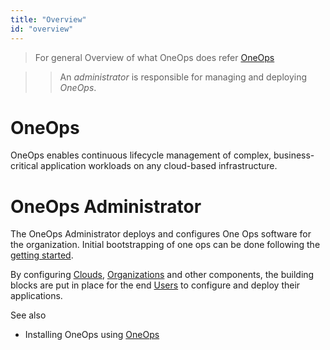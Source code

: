 ```yaml
---
title: "Overview"
id: "overview"
---
```

> For general Overview of what OneOps does refer [OneOps](http://oneops.com/about.html)

>> An *administrator* is responsible for managing and deploying *OneOps*.

# OneOps
OneOps enables continuous lifecycle management of complex, business-critical application workloads on any cloud-based
infrastructure.


# OneOps Administrator

The OneOps Administrator deploys and configures  One Ops software for the organization. Initial bootstrapping of one ops can be done following the [getting started][].

By configuring [Clouds][], [Organizations][] and other components, the building blocks are put in place
for the end [Users][] to configure  and deploy their applications.

See also

* Installing OneOps using [OneOps](./references/#oneops-manages-oneops)

[getting started]:./getting-started
[Clouds]:{{site.baseurl}}/{{site.contexts.user}}key-concepts#clouds
[key concepts]:{{site.baseurl}}/{{site.contexts.user}}key-concepts
[Organizations]:{{site.baseurl}}/{{site.contexts.user}}key-concepts/#organization
[Users]: {{site.baseurl}}/{{site.contexts.user}}
